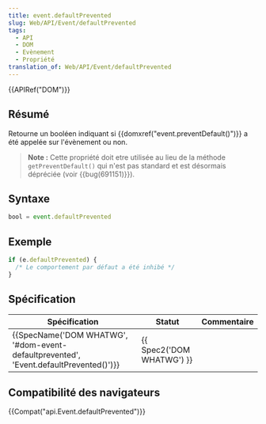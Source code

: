 ```yaml
---
title: event.defaultPrevented
slug: Web/API/Event/defaultPrevented
tags:
  - API
  - DOM
  - Evènement
  - Propriété
translation_of: Web/API/Event/defaultPrevented
---
```

{{APIRef("DOM")}}

## Résumé

Retourne un booléen indiquant si {{domxref("event.preventDefault()")}} a été appelée sur l'évènement ou non.

> **Note :** Cette propriété doit etre utilisée au lieu de la méthode `getPreventDefault()` qui n'est pas standard et est désormais dépréciée (voir {{bug(691151)}}).

## Syntaxe

```js
bool = event.defaultPrevented
```

## Exemple

```js
if (e.defaultPrevented) {
  /* Le comportement par défaut a été inhibé */
}
```

## Spécification

| Spécification                                                                                                    | Statut                           | Commentaire |
| ---------------------------------------------------------------------------------------------------------------- | -------------------------------- | ----------- |
| {{SpecName('DOM WHATWG', '#dom-event-defaultprevented', 'Event.defaultPrevented()')}} | {{ Spec2('DOM WHATWG') }} |             |

## Compatibilité des navigateurs

{{Compat("api.Event.defaultPrevented")}}
